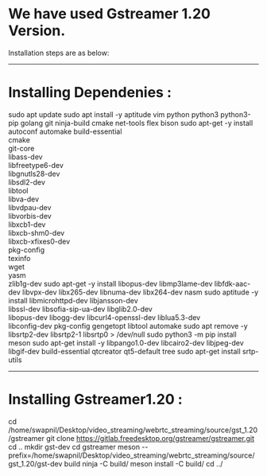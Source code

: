 # We have used Gstreamer 1.20 Version. 

Installation steps are as below: 

--------------------------------------------------------------------------------------------------------------------------------------
# Installing Dependenies :

sudo apt update
        sudo apt install -y aptitude vim python  python3 python3-pip golang git ninja-build cmake net-tools flex bison
        sudo apt-get -y install autoconf automake build-essential \
          cmake \
          git-core \
          libass-dev \
          libfreetype6-dev \
          libgnutls28-dev \
          libsdl2-dev \
          libtool \
          libva-dev \
          libvdpau-dev \
          libvorbis-dev \
          libxcb1-dev \
          libxcb-shm0-dev \
          libxcb-xfixes0-dev \
          pkg-config \
          texinfo \
          wget \
          yasm \
          zlib1g-dev
        sudo apt-get -y install libopus-dev libmp3lame-dev libfdk-aac-dev libvpx-dev libx265-dev libnuma-dev libx264-dev nasm
        sudo aptitude -y  install libmicrohttpd-dev libjansson-dev \
            libssl-dev libsofia-sip-ua-dev libglib2.0-dev \
            libopus-dev libogg-dev libcurl4-openssl-dev liblua5.3-dev \
            libconfig-dev pkg-config gengetopt libtool automake
        sudo apt remove -y libsrtp2-dev libsrtp2-1 libsrtp0 > /dev/null
        sudo python3 -m pip install meson
        sudo apt-get install -y libpango1.0-dev libcairo2-dev libjpeg-dev libgif-dev build-essential qtcreator qt5-default tree
        sudo apt-get install srtp-utils
        
---------------------------------------------------------------------------------------------------------------------------------------
# Installing Gstreamer1.20 :

  cd /home/swapnil/Desktop/video_streaming/webrtc_streaming/source/gst_1.20/gstreamer
	git clone https://gitlab.freedesktop.org/gstreamer/gstreamer.git
	cd ..
	mkdir gst-dev
	cd gstreamer
        meson --prefix=/home/swapnil/Desktop/video_streaming/webrtc_streaming/source/gst_1.20/gst-dev build
	ninja -C build/
	meson install -C build/
	cd ../
